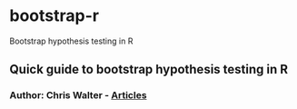 # bootstrap-r
Bootstrap hypothesis testing in R

## Quick guide to bootstrap hypothesis testing in R
### Author: Chris Walter - [Articles](https://waltscienceblog.github.io/)

